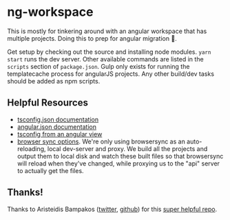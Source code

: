 # ng-workspace

This is mostly for tinkering around with an angular workspace that has multiple projects. Doing this to prep for angular migration 😬.

Get setup by checking out the source and installing node modules. `yarn start` runs the dev server. Other available commands are listed in the `scripts` section of `package.json`. Gulp only exists for running the templatecache process for angularJS projects. Any other build/dev tasks should be added as npm scripts.

## Helpful Resources

- [tsconfig.json documentation](https://www.typescriptlang.org/docs/handbook/tsconfig-json.html)
- [angular.json documentation](https://angular.io/guide/workspace-config)
- [tsconfig from an angular view](https://angular.io/guide/typescript-configuration)
- [browser sync options](https://www.browsersync.io/docs/options). We're only using browsersync as an auto-reloading, local dev-server and proxy. We build all the projects and output them to local disk and watch these built files so that browsersync will reload when they've changed, while proxying us to the "api" server to actually get the files.

## Thanks!

Thanks to Aristeidis Bampakos ([twitter](https://twitter.com/abampakos), [github](https://github.com/bampakoa)) for this [super helpful repo](https://github.com/bampakoa/angular-athens-demo).
